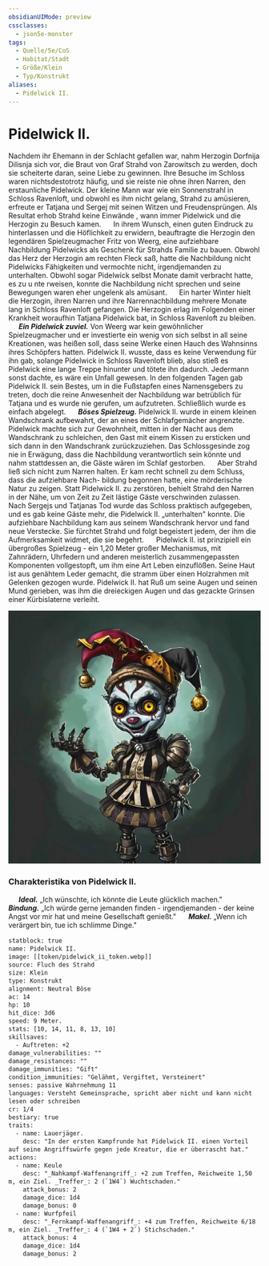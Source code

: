 ```yaml
---
obsidianUIMode: preview
cssclasses:
  - json5e-monster
tags:
  - Quelle/5e/CoS
  - Habitat/Stadt
  - Größe/Klein
  - Typ/Konstrukt
aliases:
  - Pidelwick II.
---
```

# Pidelwick II.
Nachdem ihr Ehemann in der Schlacht gefallen war, nahm Herzogin Dorfnija Dilisnja sich vor, die Braut von Graf Strahd von Zarowitsch zu werden, doch sie scheiterte daran, seine Liebe zu gewinnen. Ihre Besuche im Schloss waren nichtsdestotrotz häufig, und sie reiste nie ohne ihren Narren, den erstaunliche Pidelwick. Der kleine Mann war wie ein Sonnenstrahl in Schloss Ravenloft, und obwohl es ihm nicht gelang, Strahd zu amüsieren, erfreute er Tatjana und Sergej mit seinen Witzen und Freudensprüngen. Als Resultat erhob Strahd keine Einwände , wann immer Pidelwick und die Herzogin zu Besuch kamen.
$\quad$ In ihrem Wunsch, einen guten Eindruck zu hinterlassen und die Höflichkeit zu erwidern, beauftragte die Herzogin den legendären Spielzeugmacher Fritz von Weerg, eine aufziehbare Nachbildung Pidelwicks als Geschenk für Strahds Familie zu bauen. Obwohl das Herz der Herzogin am rechten Fleck saß, hatte die Nachbildung nicht Pidelwicks Fähigkeiten und vermochte nicht, irgendjemanden zu unterhalten. Obwohl sogar Pidelwick selbst Monate damit verbracht hatte, es zu u nte rweisen, konnte die Nachbildung nicht sprechen und seine Bewegungen waren eher ungelenk als amüsant.
$\quad$ Ein harter Winter hielt die Herzogin, ihren Narren und ihre Narrennachbildung mehrere Monate lang in Schloss Ravenloft gefangen. Die Herzogin erlag im Folgenden einer Krankheit woraufhin Tatjana Pidelwick bat, in Schloss Ravenloft zu bleiben.
$\quad$ **_Ein Pidelwick zuviel._** Von Weerg war kein gewöhnlicher Spielzeugmacher und er investierte ein wenig von sich selbst in all seine Kreationen, was heißen soll, dass seine Werke einen Hauch des Wahnsinns ihres Schöpfers hatten. Pidelwick II. wusste, dass es keine Verwendung für ihn gab, solange Pidelwick in Schloss Ravenloft blieb, also stieß es Pidelwick eine lange Treppe hinunter und tötete ihn dadurch. Jedermann sonst dachte, es wäre ein Unfall gewesen. In den folgenden Tagen gab Pidelwick II. sein Bestes, um in die Fußstapfen eines Namensgebers zu treten, doch die reine Anwesenheit der Nachbildung war betrüblich für Tatjana und es wurde nie gerufen, um aufzutreten. Schließlich wurde es einfach abgelegt.
$\quad$ **_Böses Spielzeug._** Pidelwick II. wurde in einem kleinen Wandschrank aufbewahrt, der an eines der Schlafgemächer angrenzte. Pidelwick machte sich zur Gewohnheit, mitten in der Nacht aus dem Wandschrank zu schleichen, den Gast mit einem Kissen zu ersticken und sich dann in den Wandschrank zurückzuziehen. Das Schlossgesinde zog nie in Erwägung, dass die Nachbildung verantwortlich sein könnte und nahm stattdessen an, die Gäste wären im Schlaf gestorben.
$\quad$ Aber Strahd ließ sich nicht zum Narren halten. Er kam recht schnell zu dem Schluss, dass die aufziehbare Nach- bildung begonnen hatte, eine mörderische Natur zu zeigen. Statt Pidelwick II. zu zerstören, behielt Strahd den Narren in der Nähe, um von Zeit zu Zeit lästige Gäste verschwinden zulassen.
$\quad$ Nach Sergejs und Tatjanas Tod wurde das Schloss praktisch aufgegeben, und es gab keine Gäste mehr, die Pidelwick II. „unterhalten" konnte. Die aufziehbare Nachbildung kam aus seinem Wandschrank hervor und fand neue Verstecke. Sie fürchtet Strahd und folgt begeistert jedem, der ihm die Aufmerksamkeit widmet, die sie begehrt.
$\quad$ Pidelwick II. ist prinzipiell ein übergroßes Spielzeug - ein 1,20 Meter großer Mechanismus, mit Zahnrädern, Uhrfedern und anderen meisterlich zusammengepassten Komponenten vollgestopft, um ihm eine Art Leben einzuflößen. Seine Haut ist aus genähtem Leder gemacht, die stramm über einen Holzrahmen mit Gelenken gezogen wurde. Pidelwick II. hat Ruß um seine Augen und seinen Mund gerieben, was ihm die dreieckigen Augen und das gezackte Grinsen einer Kürbislaterne verleiht.

![](../../../04%20-%20Kampagnen/00.%20NPCs/pictures/pidelwick_ii.webp)

### Charakteristika von Pidelwick II.
$\quad$ **_Ideal._** „Ich wünschte, ich könnte die Leute glücklich machen." 
$\quad$ **_Bindung._** „Ich würde gerne jemanden finden - irgendjemanden - der keine Angst vor mir hat und meine Gesellschaft genießt." 
$\quad$ **_Makel._** „Wenn ich verärgert bin, tue ich schlimme Dinge."

```statblock
statblock: true
name: Pidelwick II.
image: [[token/pidelwick_ii_token.webp]]
source: Fluch des Strahd
size: Klein
type: Konstrukt
alignment: Neutral Böse
ac: 14
hp: 10
hit_dice: 3d6
speed: 9 Meter.
stats: [10, 14, 11, 8, 13, 10]
skillsaves:
  - Auftreten: +2
damage_vulnerabilities: ""
damage_resistances: ""
damage_immunities: "Gift"
condition_immunities: "Gelähmt, Vergiftet, Versteinert"
senses: passive Wahrnehmung 11
languages: Versteht Gemeinsprache, spricht aber nicht und kann nicht lesen oder schreiben
cr: 1/4
bestiary: true
traits:
  - name: Lauerjäger.
    desc: "In der ersten Kampfrunde hat Pidelwick II. einen Vorteil auf seine Angriffswürfe gegen jede Kreatur, die er überrascht hat."
actions:
  - name: Keule
    desc: "_Nahkampf-Waffenangriff_: +2 zum Treffen, Reichweite 1,50 m, ein Ziel. _Treffer_: 2 (`1W4`) Wuchtschaden."
    attack_bonus: 2
    damage_dice: 1d4
    damage_bonus: 0
  - name: Wurfpfeil
    desc: "_Fernkampf-Waffenangriff_: +4 zum Treffen, Reichweite 6/18 m, ein Ziel. _Treffer_: 4 (`1W4 + 2`) Stichschaden."
    attack_bonus: 4
    damage_dice: 1d4
    damage_bonus: 2
```